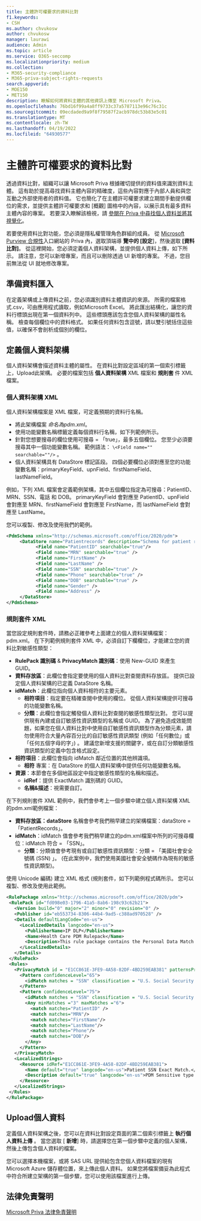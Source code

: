 ```yaml
---
title: 主體許可權要求的資料比對
f1.keywords:
- CSH
ms.author: chvukosw
author: chvukosw
manager: laurawi
audience: Admin
ms.topic: article
ms.service: O365-seccomp
ms.localizationpriority: medium
ms.collection:
- M365-security-compliance
- M365-priva-subject-rights-requests
search.appverid:
- MOE150
- MET150
description: 瞭解如何將資料主體的其他資訊上傳至 Microsoft Priva。
ms.openlocfilehash: 76bd16f99a4a8ff9733c37a5787113e96c76c31c
ms.sourcegitcommit: 09ecdaded9a9f8f79587f2acb978dc53b83e5c01
ms.translationtype: MT
ms.contentlocale: zh-TW
ms.lasthandoff: 04/19/2022
ms.locfileid: "64930577"
---
```

# <a name="data-matching-for-subject-rights-requests"></a>主體許可權要求的資料比對

透過資料比對，組織可以讓 Microsoft Priva 根據確切提供的資料值來識別資料主體。 這有助於提高尋找資料主體內容的精確度，這些內容對應于內部人員和與您互動之外部使用者的資料值。 它也簡化了在主體許可權要求建立期間手動提供欄位的需求，並提供主體許可權要求和 [概觀] 圖格中的內容，以展示具有最多資料主體內容的專案。 若要深入瞭解該檢視，請 [參閱在 Priva 中尋找個人資料並將其視覺化](priva-data-profile.md#items-with-the-most-data-subject-content)。

若要使用資料比對功能，您必須是隱私權管理角色群組的成員。 從 [Microsoft Purview 合規性](https://compliance.microsoft.com/)入口網站的 Priva 內，選取頂端導 **覽中的 [設定**]，然後選取 **[資料比對]**。 從這裡開始，您必須定義個人資料架構，並提供個人資料上傳，如下所示。 請注意，您可以新增專案，而且可以刪除透過 UI 新增的專案。 不過，您目前無法從 UI 就地修改專案。

## <a name="prepare-for-data-import"></a>準備資料匯入

在定義架構或上傳資料之前，您必須識別資料主體資訊的來源。 所需的檔案格式.csv，可由應用程式讀取，例如Microsoft Excel。 將此匯出結構化，讓您的資料行標頭出現在第一個資料列中。 這些標頭應該包含您個人資料架構的屬性名稱。 檢查每個欄位中的資料格式。 如果任何資料包含逗號，請以雙引號括住這些值，以確保不會剖析成個別的欄位。

## <a name="define-the-personal-data-schema"></a>定義個人資料架構

個人資料架構會描述資料主體的屬性。 在資料比對設定區域的第一個索引標籤上，Upload此架構。 必要的檔案包括 **個人資料架構** XML 檔案和 **規則套** 件 XML 檔案。

### <a name="personal-data-schema-xml"></a>個人資料架構 XML

個人資料架構檔案是 XML 檔案，可定義預期的資料行名稱。

- 將此架構檔案 *命名為pdm.xml*。
- 使用功能變數名稱標籤定義每個資料行名稱，如下列範例所示。
- 針對您想要搜尋的欄位使用可搜尋 = 「true」，最多五個欄位。 您至少必須要搜尋其中一個功能變數名稱。 範例語法： `\<Field name="" searchable=""/>` 。
- 個人資料架構具有 DataStore 標記區段。 四個必要欄位必須對應至您的功能變數名稱：primaryKeyField、upnField、firstNameField、lastNameField。

例如，下列 XML 檔案會定義範例架構，其中五個欄位指定為可搜尋：PatientID、MRN、SSN、電話 和 DOB。 primaryKeyField 會對應至 PatientID、upnField 會對應至 MRN、firstNameField 會對應至 FirstName，而 lastNameField 會對應至 LastName。

您可以複製、修改及使用我們的範例。

 ```xml
<PdmSchema xmlns="http://schemas.microsoft.com/office/2020/pdm">
      <DataStore name="Patientrecords" description="Schema for patient records" version="1" primaryKeyField="PatientID" upnField="MRN" firstNameField="FirstName" lastNameField="LastName">
            <Field name="PatientID" searchable="true"/>
            <Field name="MRN" searchable="true" />
            <Field name="FirstName" />
            <Field name="LastName" />
            <Field name="SSN" searchable="true" />
            <Field name="Phone" searchable="true" />
            <Field name="DOB" searchable="true" />
            <Field name="Gender" />
            <Field name="Address" />
      </DataStore>
</PdmSchema>
 ```

### <a name="rule-package-xml"></a>規則套件 XML

當您設定規則套件時，請務必正確參考上面建立的個人資料架構檔案：pdm.xml。 在下列範例規則套件 XML 中，必須自訂下欄欄位，才能建立您的資料比對敏感性類型：

- **RulePack 識別碼**  & **PrivacyMatch 識別碼**：使用 New-GUID 來產生 GUID。
- **資料存放區**：此欄位會指定要使用的個人資料比對查閱資料存放區。 提供已設定個人資料架構的已定義 DataStore 名稱。
- **idMatch**：此欄位指向個人資料相符的主要元素。
  - **相符項目**：指定要在精確查閱中使用的欄位。 從個人資料架構提供可搜尋的功能變數名稱。
  - **分類**：此欄位會指定觸發個人資料比對查閱的敏感性類型比對。 您可以提供現有內建或自訂敏感性資訊類型的名稱或 GUID。 為了避免造成效能問題，如果您在個人資料比對中使用自訂敏感性資訊類型作為分類元素，請勿使用符合大量內容百分比的自訂敏感性資訊類型 (例如「任何數位」或「任何五個字母的字」) 。 建議您新增支援的關鍵字，或在自訂分類敏感性資訊類型的定義中包含格式設定。
- **相符項目**：此欄位會指向 idMatch 鄰近位置的其他辨識項。
  - **相符** 專案：在 DataStore 的個人資料架構中提供任何功能變數名稱。
- **資源**：本節會在多個地區設定中指定敏感性類型的名稱和描述。
  - **idRef**：提供 ExactMatch 識別碼的 GUID。
  - **名稱&描述**：視需要自訂。

在下列規則套件 XML 範例中，我們會參考上一個步驟中建立個人資料架構 XML 的pdm.xml範例檔案：

- **資料存放區：dataStore** 名稱會參考我們稍早建立的架構檔案：dataStore = 「PatientRecords」。
- **idMatch**：idMatch 值會參考我們稍早建立的pdm.xml檔案中所列的可搜尋欄位：idMatch 符合 = 「SSN」。
  - **分類**：分類值會參考現有或自訂敏感性資訊類型：分類 = 「美國社會安全號碼 (SSN) 」。 (在此案例中，我們使用美國社會安全號碼作為現有的敏感性資訊類型)。

使用 Unicode 編碼) 建立 XML 格式 (規則套件，如下列範例程式碼所示。 您可以複製、修改及使用此範例。

 ```xml
<RulePackage xmlns="http://schemas.microsoft.com/office/2020/pdm">
  <RulePack id="fd098e03-1796-41a5-8ab6-198c93c62b21">
    <Version build="0" major="2" minor="0" revision="0" />
    <Publisher id="eb553734-8306-44b4-9ad5-c388ad970528" />
    <Details defaultLangCode="en-us">
      <LocalizedDetails langcode="en-us">
        <PublisherName>IP DLP</PublisherName>
        <Name>Health Care PDM Rulepack</Name>
        <Description>This rule package contains the Personal Data Match sensitive type for health care sensitive types.</Description>
      </LocalizedDetails>
    </Details>
  </RulePack>
  <Rules>
    <PrivacyMatch id = "E1CC861E-3FE9-4A58-82DF-4BD259EAB381" patternsProximity = "300" dataStore ="PatientRecords" recommendedConfidence = "65" >
      <Pattern confidenceLevel="65">
        <idMatch matches = "SSN" classification = "U.S. Social Security Number (SSN)" />
      </Pattern>
      <Pattern confidenceLevel="75">
        <idMatch matches = "SSN" classification = "U.S. Social Security Number (SSN)" />
        <Any minMatches ="3" maxMatches ="6">
          <match matches="PatientID" />
          <match matches="MRN"/>
          <match matches="FirstName"/>
          <match matches="LastName"/>
          <match matches="Phone"/>
          <match matches="DOB"/>
        </Any>
      </Pattern>
    </PrivacyMatch>
    <LocalizedStrings>
      <Resource idRef="E1CC861E-3FE9-4A58-82DF-4BD259EAB381">
        <Name default="true" langcode="en-us">Patient SSN Exact Match.</Name>
        <Description default="true" langcode="en-us">PDM Sensitive type for detecting Patient SSN.</Description>
      </Resource>
    </LocalizedStrings>
  </Rules>
</RulePackage>
 ```

## <a name="upload-personal-data"></a>Upload個人資料
定義個人資料架構之後，您可以在資料比對設定頁面的第二個索引標籤上 **執行個人資料上傳** 。 當您選取 [ **新增**] 時，請選擇您在第一個步驟中定義的個人架構，然後上傳包含個人資料的檔案。

您可以選擇本機檔案，或將 SAS URL 提供給包含您個人資料檔案的現有Microsoft Azure 儲存體位置，來上傳此個人資料。
如果您將檔案備妥為此程式中符合所建立架構的第一個步驟，您可以使用該檔案進行上傳。

## <a name="legal-disclaimer"></a>法律免責聲明

[Microsoft Priva 法律免責聲明](priva-disclaimer.md)
